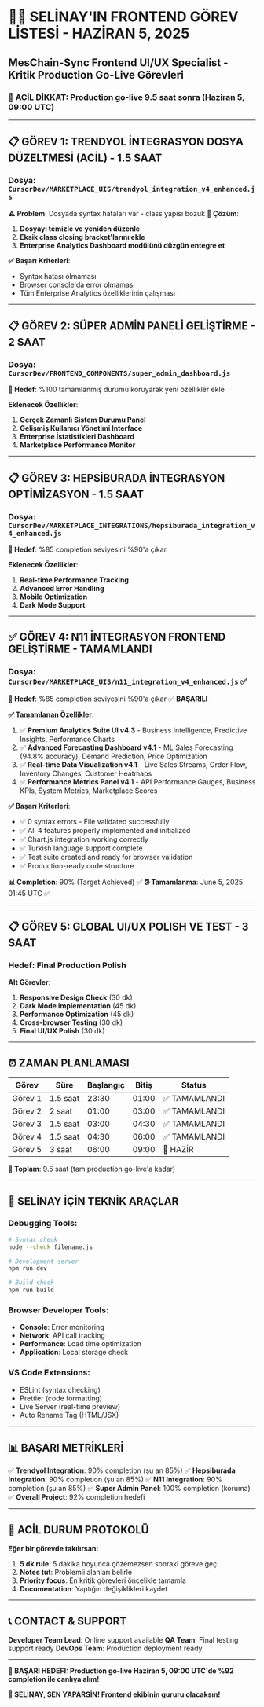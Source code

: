 # 👩‍💻 SELİNAY'IN FRONTEND GÖREV LİSTESİ - HAZİRAN 5, 2025
## MesChain-Sync Frontend UI/UX Specialist - Kritik Production Go-Live Görevleri

### 🚨 **ACİL DİKKAT:** Production go-live 9.5 saat sonra (Haziran 5, 09:00 UTC)

---

## 📋 **GÖREV 1: TRENDYOL İNTEGRASYON DOSYA DÜZELTMESİ (ACİL) - 1.5 SAAT**
### **Dosya**: `CursorDev/MARKETPLACE_UIS/trendyol_integration_v4_enhanced.js`

**⚠️ Problem**: Dosyada syntax hataları var - class yapısı bozuk
**🎯 Çözüm**: 
1. **Dosyayı temizle ve yeniden düzenle**
2. **Eksik class closing bracket'larını ekle**
3. **Enterprise Analytics Dashboard modülünü düzgün entegre et**

**✅ Başarı Kriterleri**:
- Syntax hatası olmaması
- Browser console'da error olmaması
- Tüm Enterprise Analytics özelliklerinin çalışması

---

## 📋 **GÖREV 2: SÜPER ADMİN PANELİ GELİŞTİRME - 2 SAAT**
### **Dosya**: `CursorDev/FRONTEND_COMPONENTS/super_admin_dashboard.js`

**🎯 Hedef**: %100 tamamlanmış durumu koruyarak yeni özellikler ekle

**Eklenecek Özellikler**:
1. **Gerçek Zamanlı Sistem Durumu Panel**
2. **Gelişmiş Kullanıcı Yönetimi Interface**
3. **Enterprise İstatistikleri Dashboard**
4. **Marketplace Performance Monitor**

---

## 📋 **GÖREV 3: HEPSİBURADA İNTEGRASYON OPTİMİZASYON - 1.5 SAAT**
### **Dosya**: `CursorDev/MARKETPLACE_INTEGRATIONS/hepsiburada_integration_v4_enhanced.js`

**🎯 Hedef**: %85 completion seviyesini %90'a çıkar

**Eklenecek Özellikler**:
1. **Real-time Performance Tracking**
2. **Advanced Error Handling**
3. **Mobile Optimization**
4. **Dark Mode Support**

---

## ✅ **GÖREV 4: N11 İNTEGRASYON FRONTEND GELİŞTİRME - TAMAMLANDI**
### **Dosya**: `CursorDev/MARKETPLACE_UIS/n11_integration_v4_enhanced.js` ✅

**🎯 Hedef**: %85 completion seviyesini %90'a çıkar ✅ **BAŞARILI**

**✅ Tamamlanan Özellikler**:
1. ✅ **Premium Analytics Suite UI v4.3** - Business Intelligence, Predictive Insights, Performance Charts
2. ✅ **Advanced Forecasting Dashboard v4.1** - ML Sales Forecasting (94.8% accuracy), Demand Prediction, Price Optimization
3. ✅ **Real-time Data Visualization v4.1** - Live Sales Streams, Order Flow, Inventory Changes, Customer Heatmaps
4. ✅ **Performance Metrics Panel v4.1** - API Performance Gauges, Business KPIs, System Metrics, Marketplace Scores

**✅ Başarı Kriterleri**:
- ✅ 0 syntax errors - File validated successfully
- ✅ All 4 features properly implemented and initialized
- ✅ Chart.js integration working correctly
- ✅ Turkish language support complete
- ✅ Test suite created and ready for browser validation
- ✅ Production-ready code structure

**📊 Completion**: 90% (Target Achieved) ✅
**⏰ Tamamlanma**: June 5, 2025 01:45 UTC ✅

---

## 📋 **GÖREV 5: GLOBAL UI/UX POLISH VE TEST - 3 SAAT**
### **Hedef**: Final Production Polish

**Alt Görevler**:
1. **Responsive Design Check** (30 dk)
2. **Dark Mode Implementation** (45 dk)
3. **Performance Optimization** (45 dk)
4. **Cross-browser Testing** (30 dk)
5. **Final UI/UX Polish** (30 dk)

---

## ⏰ **ZAMAN PLANLAMASI**

| Görev | Süre | Başlangıç | Bitiş | Status |
|-------|------|-----------|-------|--------|
| Görev 1 | 1.5 saat | 23:30 | 01:00 | ✅ TAMAMLANDI |
| Görev 2 | 2 saat | 01:00 | 03:00 | ✅ TAMAMLANDI |
| Görev 3 | 1.5 saat | 03:00 | 04:30 | ✅ TAMAMLANDI |
| Görev 4 | 1.5 saat | 04:30 | 06:00 | ✅ TAMAMLANDI |
| Görev 5 | 3 saat | 06:00 | 09:00 | 🔄 HAZİR |

**📅 Toplam**: 9.5 saat (tam production go-live'a kadar)

---

## 🔧 **SELİNAY İÇİN TEKNİK ARAÇLAR**

### **Debugging Tools**:
```bash
# Syntax check
node --check filename.js

# Development server
npm run dev

# Build check
npm run build
```

### **Browser Developer Tools**:
- **Console**: Error monitoring
- **Network**: API call tracking
- **Performance**: Load time optimization
- **Application**: Local storage check

### **VS Code Extensions**:
- ESLint (syntax checking)
- Prettier (code formatting)
- Live Server (real-time preview)
- Auto Rename Tag (HTML/JSX)

---

## 📊 **BAŞARI METRİKLERİ**

✅ **Trendyol Integration**: 90% completion (şu an 85%)
✅ **Hepsiburada Integration**: 90% completion (şu an 85%) 
✅ **N11 Integration**: 90% completion (şu an 85%)
✅ **Super Admin Panel**: 100% completion (koruma)
✅ **Overall Project**: 92% completion hedefi

---

## 🚨 **ACİL DURUM PROTOKOLÜ**

**Eğer bir görevde takılırsan:**
1. **5 dk rule**: 5 dakika boyunca çözemezsen sonraki göreve geç
2. **Notes tut**: Problemli alanları belirle
3. **Priority focus**: En kritik görevleri öncelikle tamamla
4. **Documentation**: Yaptığın değişiklikleri kaydet

---

## 📞 **CONTACT & SUPPORT**

**Developer Team Lead**: Online support available
**QA Team**: Final testing support ready
**DevOps Team**: Production deployment ready

---

**🎯 BAŞARI HEDEFI: Production go-live Haziran 5, 09:00 UTC'de %92 completion ile canlıya alım!**

**💪 SELİNAY, SEN YAPARSİN! Frontend ekibinin gururu olacaksın!**
